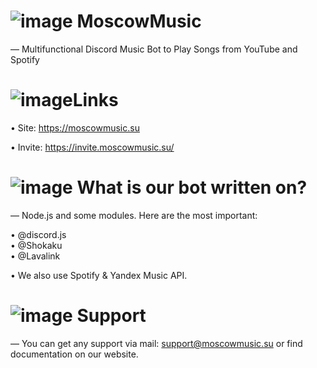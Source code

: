 # ![image](https://i.imgur.com/AoBtCaJ.png)  MoscowMusic
— Multifunctional Discord Music Bot to Play Songs from YouTube and Spotify

# ![image](https://i.imgur.com/0je2cFl.png)Links
• Site: https://moscowmusic.su </br>

• Invite: https://invite.moscowmusic.su/

# ![image](https://i.imgur.com/OTxaa4Z.png) What is our bot written on?
— Node.js and some modules. Here are the most important:</br>

• @discord.js</br>
• @Shokaku</br>
• @Lavalink</br>

• We also use Spotify & Yandex Music API.

# ![image](https://i.imgur.com/iJX01fJ.png) Support 
— You can get any support via mail: support@moscowmusic.su or find documentation on our website.
